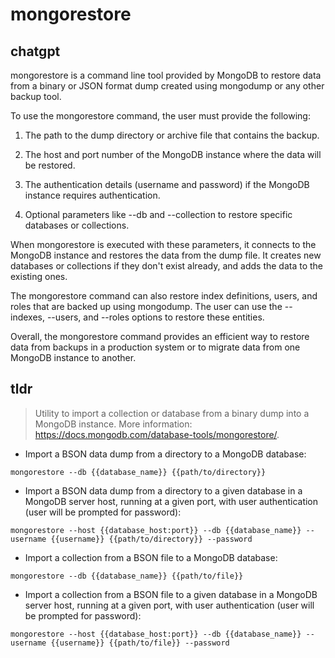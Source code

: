 # mongorestore 
## chatgpt 
mongorestore is a command line tool provided by MongoDB to restore data from a binary or JSON format dump created using mongodump or any other backup tool.

To use the mongorestore command, the user must provide the following:

1. The path to the dump directory or archive file that contains the backup.

2. The host and port number of the MongoDB instance where the data will be restored.

3. The authentication details (username and password) if the MongoDB instance requires authentication.

4. Optional parameters like --db and --collection to restore specific databases or collections.

When mongorestore is executed with these parameters, it connects to the MongoDB instance and restores the data from the dump file. It creates new databases or collections if they don't exist already, and adds the data to the existing ones.

The mongorestore command can also restore index definitions, users, and roles that are backed up using mongodump. The user can use the --indexes, --users, and --roles options to restore these entities.

Overall, the mongorestore command provides an efficient way to restore data from backups in a production system or to migrate data from one MongoDB instance to another. 

## tldr 
 
> Utility to import a collection or database from a binary dump into a MongoDB instance.
> More information: <https://docs.mongodb.com/database-tools/mongorestore/>.

- Import a BSON data dump from a directory to a MongoDB database:

`mongorestore --db {{database_name}} {{path/to/directory}}`

- Import a BSON data dump from a directory to a given database in a MongoDB server host, running at a given port, with user authentication (user will be prompted for password):

`mongorestore --host {{database_host:port}} --db {{database_name}} --username {{username}} {{path/to/directory}} --password`

- Import a collection from a BSON file to a MongoDB database:

`mongorestore --db {{database_name}} {{path/to/file}}`

- Import a collection from a BSON file to a given database in a MongoDB server host, running at a given port, with user authentication (user will be prompted for password):

`mongorestore --host {{database_host:port}} --db {{database_name}} --username {{username}} {{path/to/file}} --password`
